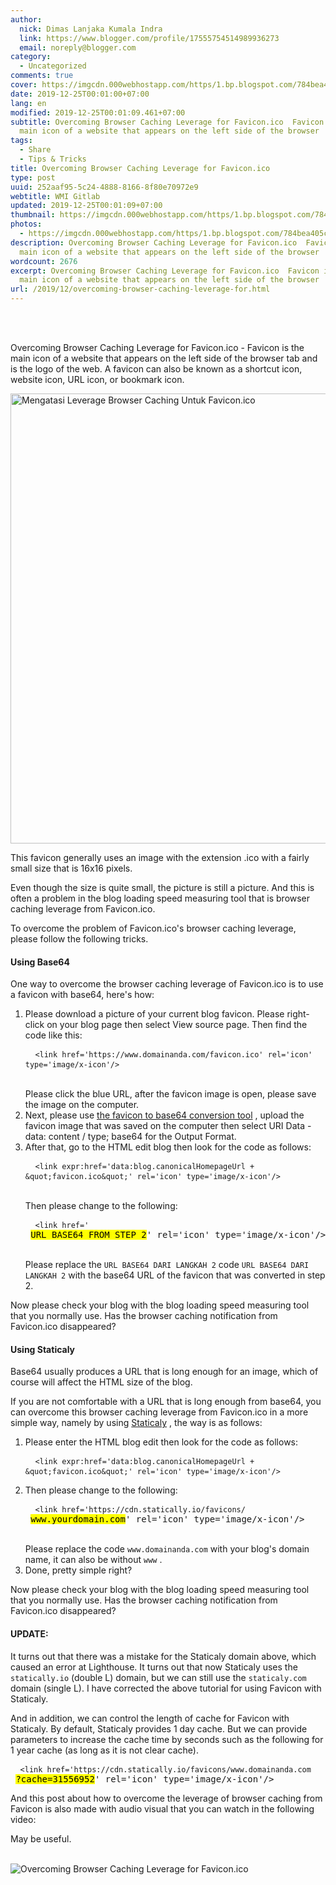 ```yaml
---
author:
  nick: Dimas Lanjaka Kumala Indra
  link: https://www.blogger.com/profile/17555754514989936273
  email: noreply@blogger.com
category:
  - Uncategorized
comments: true
cover: https://imgcdn.000webhostapp.com/https/1.bp.blogspot.com/784bea405c9b1bc89e2d5bda77cf8752.jpeg
date: 2019-12-25T00:01:00+07:00
lang: en
modified: 2019-12-25T00:01:09.461+07:00
subtitle: Overcoming Browser Caching Leverage for Favicon.ico  Favicon is the
  main icon of a website that appears on the left side of the browser
tags:
  - Share
  - Tips & Tricks
title: Overcoming Browser Caching Leverage for Favicon.ico
type: post
uuid: 252aaf95-5c24-4888-8166-8f80e70972e9
webtitle: WMI Gitlab
updated: 2019-12-25T00:01:09+07:00
thumbnail: https://imgcdn.000webhostapp.com/https/1.bp.blogspot.com/784bea405c9b1bc89e2d5bda77cf8752.jpeg
photos:
  - https://imgcdn.000webhostapp.com/https/1.bp.blogspot.com/784bea405c9b1bc89e2d5bda77cf8752.jpeg
description: Overcoming Browser Caching Leverage for Favicon.ico  Favicon is the
  main icon of a website that appears on the left side of the browser
wordcount: 2676
excerpt: Overcoming Browser Caching Leverage for Favicon.ico  Favicon is the
  main icon of a website that appears on the left side of the browser
url: /2019/12/overcoming-browser-caching-leverage-for.html
---
```


<div id="A-G-C" date="09 Dec 2019 17:01:02"><div class="post-body entry-content" id="post-body-5562675611904764504"><br><div class="clear"></div><br><p class="desc-post fontroboto fontweight400 m0 p0"> <span class="notranslate"> Overcoming Browser Caching Leverage for Favicon.ico - Favicon is the main icon of a website that appears on the left side of the browser tab and is the logo of the web.</span> <span class="notranslate"> A favicon can also be known as a shortcut icon, website icon, URL icon, or bookmark icon.</span> </p><noscript><img alt="Mengatasi Leverage Browser Caching Untuk Favicon.ico" height="720" src="https://imgcdn.000webhostapp.com/https/1.bp.blogspot.com/784bea405c9b1bc89e2d5bda77cf8752.jpeg" title="Overcoming Browser Caching Leverage for Favicon.ico" width="1280"></noscript><p> <span class="notranslate"> This favicon generally uses an image with the extension .ico with a fairly small size that is 16x16 pixels.</span> </p><p> <span class="notranslate"> Even though the size is quite small, the picture is still a picture.</span> <span class="notranslate"> And this is often a problem in the blog loading speed measuring tool that is browser caching leverage from Favicon.ico.</span> </p><p> <span class="notranslate"> To overcome the problem of Favicon.ico's browser caching leverage, please follow the following tricks.</span> </p><h4>Using Base64</h4><p> <span class="notranslate"> One way to overcome the browser caching leverage of Favicon.ico is to use a favicon with base64, here's how:</span> </p><ol><li> <span class="notranslate"> Please download a picture of your current blog favicon.</span> <span class="notranslate"> Please right-click on your blog page then select View source page.</span> <span class="notranslate"> Then find the code like this:</span> <br><pre class="notranslate html"> <code class="notranslate html"> &lt;link href='https://www.domainanda.com/favicon.ico' rel='icon' type='image/x-icon'/&gt;</code> </pre><br> <span class="notranslate"> Please click the blue URL, after the favicon image is open, please save the image on the computer.</span> </li><li> <span class="notranslate"> Next, please use <a href="https://www.webmanajemen.com/page/safelink.html?url=aHR0cHM6Ly9iYXNlNjQuZ3VydS9jb252ZXJ0ZXIvZW5jb2RlL2ltYWdlL2ljbw==" rel="nofollow noopener" target="_blank" title="favicon to base64 conversion tool">the favicon to base64 conversion tool</a> , upload the favicon image that was saved on the computer then select URI Data - data: content / type; base64 for the Output Format.</span> </li><li> <span class="notranslate"> After that, go to the HTML edit blog then look for the code as follows:</span> <br><pre class="notranslate html"> <code class="notranslate html"> &lt;link expr:href='data:blog.canonicalHomepageUrl + &amp;quot;favicon.ico&amp;quot;' rel='icon' type='image/x-icon'/&gt;</code> </pre><br> <span class="notranslate"> Then please change to the following:</span> <br><pre class="notranslate html"> <code class="notranslate html"> &lt;link href='</code> <mark>URL BASE64 FROM STEP 2</mark>' rel='icon' type='image/x-icon'/&gt;</pre><br> <span class="notranslate"> Please replace the <code class="notranslate plaintext">URL BASE64 DARI LANGKAH 2</code> code <code class="notranslate plaintext">URL BASE64 DARI LANGKAH 2</code> with the base64 URL of the favicon that was converted in step 2.</span> </li></ol><p> <span class="notranslate"> Now please check your blog with the blog loading speed measuring tool that you normally use.</span> <span class="notranslate"> Has the browser caching notification from Favicon.ico disappeared?</span> </p><h4>Using Staticaly</h4><p> <span class="notranslate"> Base64 usually produces a URL that is long enough for an image, which of course will affect the HTML size of the blog.</span> </p><p> <span class="notranslate"> If you are not comfortable with a URL that is long enough from base64, you can overcome this browser caching leverage from Favicon.ico in a more simple way, namely by using <a href="https://www.webmanajemen.com/page/safelink.html?url=aHR0cHM6Ly9zdGF0aWNhbGx5LmlvL2Zhdmljb25z" rel="nofollow noopener" target="_blank" title="Staticaly">Staticaly</a> , the way is as follows:</span> </p><ol><li> <span class="notranslate"> Please enter the HTML blog edit then look for the code as follows:</span> <br><pre class="notranslate html"> <code class="notranslate html"> &lt;link expr:href='data:blog.canonicalHomepageUrl + &amp;quot;favicon.ico&amp;quot;' rel='icon' type='image/x-icon'/&gt;</code> </pre></li><li> <span class="notranslate"> Then please change to the following:</span> <br><pre class="notranslate html"> <code class="notranslate html"> &lt;link href='https://cdn.statically.io/favicons/</code> <mark>www.yourdomain.com</mark>' rel='icon' type='image/x-icon'/&gt;</pre><br> <span class="notranslate"> Please replace the code <code class="notranslate plaintext">www.domainanda.com</code> with your blog's domain name, it can also be without <code class="notranslate plaintext">www</code> .</span> </li><li> <span class="notranslate"> Done, pretty simple right?</span> </li></ol><p> <span class="notranslate"> Now please check your blog with the blog loading speed measuring tool that you normally use.</span> <span class="notranslate"> Has the browser caching notification from Favicon.ico disappeared?</span> </p><h4>UPDATE:</h4><p> <span class="notranslate"> It turns out that there was a mistake for the Staticaly domain above, which caused an error at Lighthouse.</span> <span class="notranslate"> It turns out that now Staticaly uses the <code class="notranslate plaintext">statically.io</code> (double L) domain, but we can still use the <code class="notranslate plaintext">staticaly.com</code> domain (single L).</span> <span class="notranslate"> I have corrected the above tutorial for using Favicon with Staticaly.</span> </p><p> <span class="notranslate"> And in addition, we can control the length of cache for Favicon with Staticaly.</span> <span class="notranslate"> By default, Staticaly provides 1 day cache.</span> <span class="notranslate"> But we can provide parameters to increase the cache time by seconds such as the following for 1 year cache (as long as it is not clear cache).</span> </p><pre class="notranslate html"> <code class="notranslate html"> &lt;link href='https://cdn.statically.io/favicons/www.domainanda.com</code> <mark>?cache=31556952</mark>' rel='icon' type='image/x-icon'/&gt;</pre><p> <span class="notranslate"> And this post about how to overcome the leverage of browser caching from Favicon is also made with audio visual that you can watch in the following video:</span> </p><amp-youtube data-videoid="E0Zqo3HpJdU" height="270" layout="responsive" width="480"></amp-youtube><p> <span class="notranslate"> May be useful.</span> </p><div class="clear"></div></div><br><div class="clear"></div><div class="clear"></div><img src="https://imgcdn.000webhostapp.com/https/imgcdn.000webhostapp.com/c76671c4067b4ca042a47c629a10c838.jpeg" alt="Overcoming Browser Caching Leverage for Favicon.ico"></div><link rel="stylesheet" href="https://cdn.jsdelivr.net/gh/dimaslanjaka/Web-Manajemen@master/AGC/css/responsive.css"><link rel="stylesheet" href="//cdn.jsdelivr.net/gh/highlightjs/cdn-release@9.16.2/build/styles/default.min.css"><script src="//cdn.jsdelivr.net/gh/highlightjs/cdn-release@9.16.2/build/highlight.min.js"></script><script src="https://codepen.io/dimaslanjaka/pen/dyPYagy.js"></script><script src="https://codepen.io/dimaslanjaka/pen/aQRrbR.js"></script>